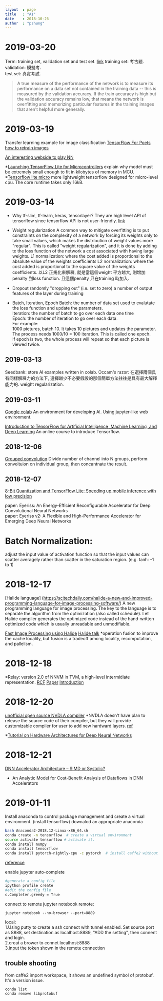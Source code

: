 ```yaml
---
layout  : page
title   : "AI"
date    : 2018-10-26
author  : "pshung"
---
```

# 2019-03-20
Term: training set, validation set and test set. [link](https://blog.csdn.net/simongeek/article/details/78200127)
training set: 考古題.    
validation: 模擬考.    
test set: 真實考試.   

> A true measure of the performance of the network is to measure its performance on a data set not contained in the training data -- this is measured by the validation accuracy. If the train accuracy is high but the validation accuracy remains low, that means the network is overfitting and memorizing particular features in the training images that aren't helpful more generally. 
 
 
# 2019-03-19
Transfer learning example for image classification
[TensorFlow For Poets](https://codelabs.developers.google.com/codelabs/tensorflow-for-poets/#0)  
[how to retrain images](https://www.tensorflow.org/hub/tutorials/image_retraining)    

[An interesting webside to play NN](http://playground.tensorflow.org/#activation=tanh&batchSize=10&dataset=circle&regDataset=reg-plane&learningRate=0.03&regularizationRate=0&noise=0&networkShape=4,2&seed=0.58304&showTestData=false&discretize=false&percTrainData=50&x=true&y=true&xTimesY=false&xSquared=false&ySquared=false&cosX=false&sinX=false&cosY=false&sinY=false&collectStats=false&problem=classification&initZero=false&hideText=false&stepButton_hide=false)    

*[Launching TensorFlow Lite for Microcontrollers](https://petewarden.com/2019/03/07/launching-tensorflow-lite-for-microcontrollers/)
explain why model must be extremely small enough to fit in kilobytes of memory in MCU.
*[Tensorflow lite micro](https://github.com/tensorflow/tensorflow/tree/master/tensorflow/lite/experimental/micro)
more lightweight tensorflow designed for micro-level cpu. The core runtime takes only 16kB.   

# 2019-03-14

* Why tf-slim, tf-learn, keras, tensorlayer? They are high level API of tensorflow since tensorflow API is not user-friendly. [link](https://www.zhihu.com/question/50030898/answer/119785042)



* Weight regularization
A common way to mitigate overfitting is to put constraints on the complexity of a network by forcing its weights only to take small values, which makes the distribution of weight values more "regular". This is called "weight regularization", and it is done by adding to the loss function of the network a cost associated with having large weights.
L1 normalization: where the cost added is proportional to the absolute value of the weights coefficients 
L2 normalization: where the cost added is proportional to the square value of the weights coefficients.
以L2 正規化來解釋, 就是當這個weight 平方越大, 則增加penalty 到loss function. 且這個penalty 只在training 時加入.

* Dropout
randomly "dropping out" (i.e. set to zero) a number of output features of the layer during training

* Batch, Iteration, Epoch
Batch: the number of data set used to evalutate the loss function and update the parameters.    
Iteration: the number of batch to go over each data one time    
Epoch: the number of iteration to go over each data.   
For example:   
1000 pictures, batch 10.  It takes 10 pictures and updates the parameter.   
The process needs 1000/10 = 100 iteration. This is called one epoch.     
If epoch is two, the whole process will repeat so that each picture is viewed twice.    


## 2019-03-13
Seedbank: store AI examples written in colab.
Occam's razor: 在選擇兩個具有同樣解釋力的方法下, 選擇越少不必要假設的那個簡單方法往往是具有最大解釋能力的.
weight regularization. 

## 2019-03-11
[Google colab](https://colab.research.google.com/notebooks/welcome.ipynb#recent=true)
An environment for developing AI. Using jupyter-like web environment.

[Introduction to TensorFlow for Artificial Intelligence, Machine Learning, and Deep Learning](https://www.coursera.org/learn/introduction-tensorflow/home/welcome)
An online course to introduce Tensorflow.



## 2018-12-06
[Grouped convolution](https://blog.yani.io/filter-group-tutorial/)
Divide number of channel into N groups, perform convoltuion on individual group, then concantnate the result.  

## 2018-12-07
[8-Bit Quantization and TensorFlow Lite: Speeding up mobile inference with low precision](https://heartbeat.fritz.ai/8-bit-quantization-and-tensorflow-lite-speeding-up-mobile-inference-with-low-precision-a882dfcafbbd)

paper: Eyeriss: An Energy-Efficient Reconfigurable Accelerator for Deep Convolutional Neural Networks   
paper: Eyeriss v2: A Flexible and High-Performance Accelerator for Emerging Deep Neural Networks    
# Batch Normalization:
adjust the input value of activation function so that the input values can scatter averagely rather than scatter in the saturation region. (e.g. tanh: -1 to 1)

# 2018-12-17
[Halide language] (https://scitechdaily.com/halide-a-new-and-improved-programming-language-for-image-processing-software/)
A new programming language for image processing. The key to the language is to separate the algorithm from the optimization (also called schedule). Let Halide compiler generates the optimized code instead of the hand-written optimized code which is usually unreadable and unmodifiable.  

[Fast Image Processing using Halide](https://www.highperformancegraphics.org/wp-content/uploads/2017/Special-Session/HPG2017_FastImageProcessing.pdf)
[Halide talk](https://www.youtube.com/watch?v=3uiEyEKji0M)
*operation fusion to improve the cache locality, but fusion is a tradeoff among locality, recomputation, and pallelism.

# 2018-12-18
*Relay: version 2.0 of NNVM in TVM, a high-level intermidiate representation.
[RCF](https://github.com/dmlc/tvm/issues/1673)
[Paper](https://dl.acm.org/citation.cfm?id=3211348)
[Introduction](https://docs.tvm.ai/dev/relay_intro.html)


# 2018-12-20
[unofficial open source NVDLA compiler](https://github.com/icubecorp/nvdla_compiler)
*NVDLA doesn't have plan to release the source code of their compiler, but they will provide customizable compiler for user to add new hardward layers. [ref](https://github.com/nvdla/sw/issues/104)

*[Tutorial on Hardware Architectures for Deep Neural Networks](http://eyeriss.mit.edu/tutorial.html)

# 2018-12-21
[DNN Accelerator Architecture – SIMD or Systolic?](https://www.sigarch.org/dnn-accelerator-architecture-simd-or-systolic/)
* An Analytic Model for Cost-Benefit Analysis of Dataflows in DNN Accelerators

# 2019-01-11
Install anaconda to control package management and create a virtual environment. (install tensorflow)
downalod an appropriate anaconda
```bash
bash Anaconda2-2018.12-Linux-x86_64.sh
conda create -n tensorflow  # create a virtual environment
source activate tensorflow # activate it.
conda install numpy
conda install tensorflow
conda install pytorch-nightly-cpu -c pytorch  # install caffe2 without GPU (cpu only)
```
[reference](https://medium.com/@margaretmz/anaconda-jupyter-notebook-tensorflow-and-keras-b91f381405f8)

enable jupyter auto-complete
```bash
#generate a config file
ipython profile create
#edit the config file
c.Completer.greedy = True
```

connect to remote jupyter notebook
remote:
```
jupyter notebook --no-browser --port=8889
```
local:    
1.Using putty to create a ssh connect with tunnel enabled. Set source port  as 8888, set destination as localhost:8889, "ADD the setting", then connent and login.  
2.creat a brower to connet localhost:8888  
3.input the token shown in the remote connection  

## trouble shooting
from caffe2 import workspace, it shows an undefined symbol of protobuf. It's a version issue.    
```
conda list
conda remove libprotobuf
```

